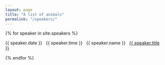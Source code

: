 ```yaml
---
layout: page
title: "A list of animals"
permalink: "/speakers/"
---
```


{% for speaker in site.speakers %}
  <div class="speaker">
    <p>{{ speaker.date }} &nbsp; {{ speaker.time }} &nbsp; {{ speaker.name }} &nbsp; <a href="/acs{{ speaker.url }}">{{ speaker.title }}</a></p>
  </div>
{% endfor %}
